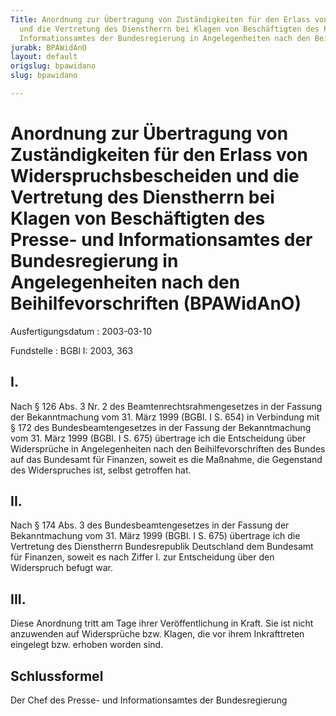 ```yaml
---
Title: Anordnung zur Übertragung von Zuständigkeiten für den Erlass von Widerspruchsbescheiden
  und die Vertretung des Dienstherrn bei Klagen von Beschäftigten des Presse- und
  Informationsamtes der Bundesregierung in Angelegenheiten nach den Beihilfevorschriften
jurabk: BPAWidAnO
layout: default
origslug: bpawidano
slug: bpawidano

---
```


# Anordnung zur Übertragung von Zuständigkeiten für den Erlass von Widerspruchsbescheiden und die Vertretung des Dienstherrn bei Klagen von Beschäftigten des Presse- und Informationsamtes der Bundesregierung in Angelegenheiten nach den Beihilfevorschriften (BPAWidAnO)

Ausfertigungsdatum
:   2003-03-10

Fundstelle
:   BGBl I: 2003, 363

## I.

Nach § 126 Abs. 3 Nr. 2 des Beamtenrechtsrahmengesetzes in der Fassung
der Bekanntmachung vom 31. März 1999 (BGBl. I S. 654) in Verbindung
mit § 172 des Bundesbeamtengesetzes in der Fassung der Bekanntmachung
vom 31. März 1999 (BGBl. I S. 675) übertrage ich die Entscheidung über
Widersprüche in Angelegenheiten nach den Beihilfevorschriften des
Bundes auf das Bundesamt für Finanzen, soweit es die Maßnahme, die
Gegenstand des Widerspruches ist, selbst getroffen hat.

## II.

Nach § 174 Abs. 3 des Bundesbeamtengesetzes in der Fassung der
Bekanntmachung vom 31. März 1999 (BGBl. I S. 675) übertrage ich die
Vertretung des Dienstherrn Bundesrepublik Deutschland dem Bundesamt
für Finanzen, soweit es nach Ziffer I. zur Entscheidung über den
Widerspruch befugt war.

## III.

Diese Anordnung tritt am Tage ihrer Veröffentlichung in Kraft. Sie ist
nicht anzuwenden auf Widersprüche bzw. Klagen, die vor ihrem
Inkrafttreten eingelegt bzw. erhoben worden sind.

## Schlussformel

Der Chef des Presse- und Informationsamtes der Bundesregierung

